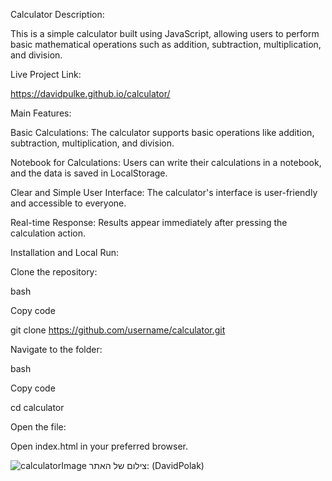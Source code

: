 Calculator
Description:


This is a simple calculator built using JavaScript, allowing users to perform basic mathematical operations such as addition, subtraction, multiplication, and division.

Live Project Link:

https://davidpulke.github.io/calculator/

Main Features:

Basic Calculations: The calculator supports basic operations like addition, subtraction, multiplication, and division.

Notebook for Calculations: Users can write their calculations in a notebook, and the data is saved in LocalStorage.

Clear and Simple User Interface: The calculator's interface is user-friendly and accessible to everyone.

Real-time Response: Results appear immediately after pressing the calculation action.

Installation and Local Run:

Clone the repository:

bash

Copy code

git clone https://github.com/username/calculator.git

Navigate to the folder:

bash

Copy code

cd calculator

Open the file:

Open index.html in your preferred browser.

![calculatorImage](https://github.com/user-attachments/assets/5b9e3e51-c045-4c7f-b07c-b74f9a35571f)
צילום של האתר: (DavidPolak)
